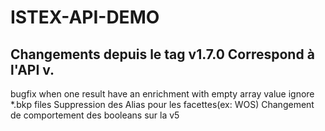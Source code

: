ISTEX-API-DEMO
=============
Changements depuis le tag v1.7.0
Correspond à l'API v.
-------------
 bugfix when one result have an enrichment with empty array value
ignore *.bkp files
Suppression des Alias pour les facettes(ex: WOS)
Changement de comportement des booleans sur la v5

